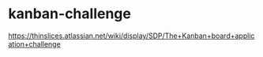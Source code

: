 # kanban-challenge
https://thinslices.atlassian.net/wiki/display/SDP/The+Kanban+board+application+challenge
